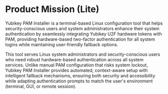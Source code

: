 # Product Mission (Lite)

Yubikey PAM Installer is a terminal-based Linux configuration tool that helps security-conscious users and system administrators enhance their system authentication by seamlessly integrating Yubikey U2F hardware tokens with PAM, providing hardware-based two-factor authentication for all system logins while maintaining user-friendly fallback options.

This tool serves Linux system administrators and security-conscious users who need robust hardware-based authentication across all system services. Unlike manual PAM configuration that risks system lockout, Yubikey PAM Installer provides automated, context-aware setup with intelligent fallback mechanisms, ensuring both security and accessibility while adapting authentication prompts to match the user's environment (terminal, GUI, or remote session).